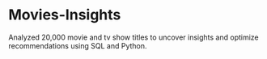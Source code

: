 # Movies-Insights
Analyzed 20,000 movie and tv show titles to uncover insights and optimize recommendations using SQL and Python.
